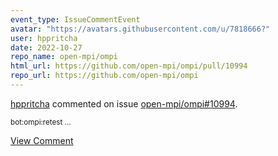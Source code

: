 ```yaml
---
event_type: IssueCommentEvent
avatar: "https://avatars.githubusercontent.com/u/7818666?"
user: hppritcha
date: 2022-10-27
repo_name: open-mpi/ompi
html_url: https://github.com/open-mpi/ompi/pull/10994
repo_url: https://github.com/open-mpi/ompi
---
```


<a href='https://github.com/hppritcha' target='_blank'>hppritcha</a> commented on issue <a href='https://github.com/open-mpi/ompi/pull/10994' target='_blank'>open-mpi/ompi#10994</a>.

<small>bot:ompi:retest...</small>

<a href='https://github.com/open-mpi/ompi/pull/10994' target='_blank'>View Comment</a>